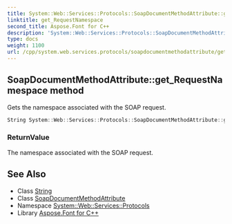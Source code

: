 ```yaml
---
title: System::Web::Services::Protocols::SoapDocumentMethodAttribute::get_RequestNamespace method
linktitle: get_RequestNamespace
second_title: Aspose.Font for C++
description: 'System::Web::Services::Protocols::SoapDocumentMethodAttribute::get_RequestNamespace method. Gets the namespace associated with the SOAP request in C++.'
type: docs
weight: 1100
url: /cpp/system.web.services.protocols/soapdocumentmethodattribute/get_requestnamespace/
---
```

## SoapDocumentMethodAttribute::get_RequestNamespace method


Gets the namespace associated with the SOAP request.

```cpp
String System::Web::Services::Protocols::SoapDocumentMethodAttribute::get_RequestNamespace()
```


### ReturnValue

The namespace associated with the SOAP request.

## See Also

* Class [String](../../../system/string/)
* Class [SoapDocumentMethodAttribute](../)
* Namespace [System::Web::Services::Protocols](../../)
* Library [Aspose.Font for C++](../../../)
